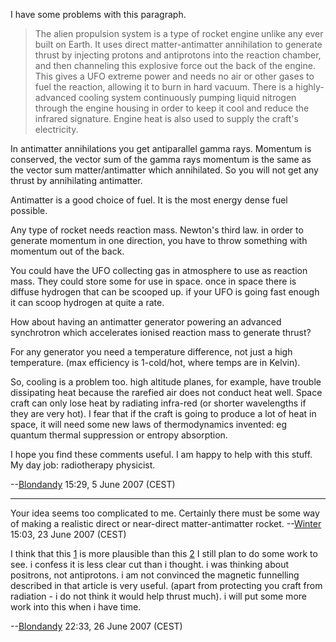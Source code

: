 I have some problems with this paragraph.

> The alien propulsion system is a type of rocket engine unlike any ever
> built on Earth. It uses direct matter-antimatter annihilation to
> generate thrust by injecting protons and antiprotons into the reaction
> chamber, and then channeling this explosive force out the back of the
> engine. This gives a UFO extreme power and needs no air or other gases
> to fuel the reaction, allowing it to burn in hard vacuum. There is a
> highly-advanced cooling system continuously pumping liquid nitrogen
> through the engine housing in order to keep it cool and reduce the
> infrared signature. Engine heat is also used to supply the craft's
> electricity.

In antimatter annihilations you get antiparallel gamma rays. Momentum is
conserved, the vector sum of the gamma rays momentum is the same as the
vector sum matter/antimatter which annihilated. So you will not get any
thrust by annihilating antimatter.

Antimatter is a good choice of fuel. It is the most energy dense fuel
possible.

Any type of rocket needs reaction mass. Newton's third law. in order to
generate momentum in one direction, you have to throw something with
momentum out of the back.

You could have the UFO collecting gas in atmosphere to use as reaction
mass. They could store some for use in space. once in space there is
diffuse hydrogen that can be scooped up. if your UFO is going fast
enough it can scoop hydrogen at quite a rate.

How about having an antimatter generator powering an advanced
synchrotron which accelerates ionised reaction mass to generate thrust?

For any generator you need a temperature difference, not just a high
temperature. (max efficiency is 1-cold/hot, where temps are in Kelvin).

So, cooling is a problem too. high altitude planes, for example, have
trouble dissipating heat because the rarefied air does not conduct heat
well. Space craft can only lose heat by radiating infra-red (or shorter
wavelengths if they are very hot). I fear that if the craft is going to
produce a lot of heat in space, it will need some new laws of
thermodynamics invented: eg quantum thermal suppression or entropy
absorption.

I hope you find these comments useful. I am happy to help with this
stuff. My day job: radiotherapy physicist.

--[Blondandy](User:Blondandy "wikilink") 15:29, 5 June 2007 (CEST)

------------------------------------------------------------------------

Your idea seems too complicated to me. Certainly there must be some way
of making a realistic direct or near-direct matter-antimatter rocket.
--[Winter](User:Winter "wikilink") 15:03, 23 June 2007 (CEST)

I think that this
[1](http://space.newscientist.com/article.ns?id=dn12064&feedId=online-news_rss20)
is more plausible than this
[2](http://www.transorbital.net/Library/D001_S01.html) I still plan to
do some work to see. i confess it is less clear cut than i thought. i
was thinking about positrons, not antiprotons. i am not convinced the
magnetic funnelling described in that article is very useful. (apart
from protecting you craft from radiation - i do not think it would help
thrust much). i will put some more work into this when i have time.

--[Blondandy](User:Blondandy "wikilink") 22:33, 26 June 2007 (CEST)